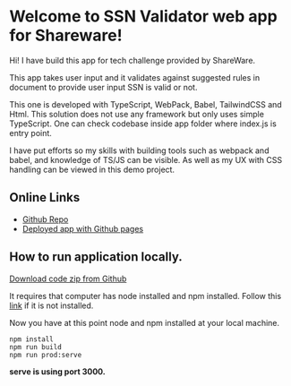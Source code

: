 # Welcome to SSN Validator web app for Shareware!

Hi! I have build this app for tech challenge provided by ShareWare.

This app takes user input and it validates against suggested rules in document to provide user input  SSN is valid or not.

This one is developed with TypeScript, WebPack, Babel, TailwindCSS and Html. This solution does not use any framework but only uses simple TypeScript. One can check codebase inside app folder where index.js is entry point.

I have put efforts so my skills with building tools such as webpack and babel, and knowledge of TS/JS can be visible. As well as my UX with CSS handling can be viewed in this demo project.


## Online Links

- [Github Repo](https://github.com/jaiminmoslake7020/shareware-vanilla/)
- [Deployed app with Github pages](https://jaiminmoslake7020.github.io/shareware-vanilla/)

## How to run application locally.

[Download code zip from Github](https://github.com/jaiminmoslake7020/shareware-vanilla/archive/refs/heads/main.zip)

It requires that computer has node installed and npm installed. Follow this [link](https://docs.npmjs.com/downloading-and-installing-node-js-and-npm) if it is not installed.

Now you have at this point node and npm installed at your local machine.

    npm install
    npm run build
    npm run prod:serve

**serve is using port 3000.**


